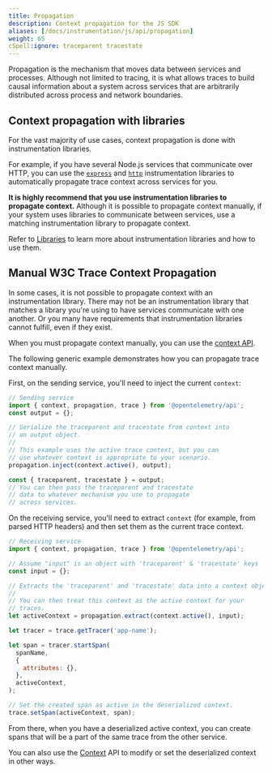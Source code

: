 ```yaml
---
title: Propagation
description: Context propagation for the JS SDK
aliases: [/docs/instrumentation/js/api/propagation]
weight: 65
cSpell:ignore: traceparent tracestate
---
```


Propagation is the mechanism that moves data between services and processes.
Although not limited to tracing, it is what allows traces to build causal
information about a system across services that are arbitrarily distributed
across process and network boundaries.

## Context propagation with libraries

For the vast majority of use cases, context propagation is done with
instrumentation libraries.

For example, if you have several Node.js services that communicate over HTTP,
you can use the
[`express`](https://www.npmjs.com/package/@opentelemetry/instrumentation-express)
and [`http`](https://www.npmjs.com/package/@opentelemetry/instrumentation-http)
instrumentation libraries to automatically propagate trace context across
services for you.

**It is highly recommend that you use instrumentation libraries to propagate
context.** Although it is possible to propagate context manually, if your system
uses libraries to communicate between services, use a matching instrumentation
library to propagate context.

Refer to [Libraries](/docs/instrumentation/js/libraries) to learn more about
instrumentation libraries and how to use them.

## Manual W3C Trace Context Propagation

In some cases, it is not possible to propagate context with an instrumentation
library. There may not be an instrumentation library that matches a library
you're using to have services communicate with one another. Or you many have
requirements that instrumentation libraries cannot fulfill, even if they exist.

When you must propagate context manually, you can use the
[context API](/docs/instrumentation/js/context).

The following generic example demonstrates how you can propagate trace context
manually.

First, on the sending service, you'll need to inject the current `context`:

```js
// Sending service
import { context, propagation, trace } from '@opentelemetry/api';
const output = {};

// Serialize the traceparent and tracestate from context into
// an output object.
//
// This example uses the active trace context, but you can
// use whatever context is appropriate to your scenario.
propagation.inject(context.active(), output);

const { traceparent, tracestate } = output;
// You can then pass the traceparent and tracestate
// data to whatever mechanism you use to propagate
// across services.
```

On the receiving service, you'll need to extract `context` (for example, from
parsed HTTP headers) and then set them as the current trace context.

```js
// Receiving service
import { context, propagation, trace } from '@opentelemetry/api';

// Assume "input" is an object with 'traceparent' & 'tracestate' keys
const input = {};

// Extracts the 'traceparent' and 'tracestate' data into a context object.
//
// You can then treat this context as the active context for your
// traces.
let activeContext = propagation.extract(context.active(), input);

let tracer = trace.getTracer('app-name');

let span = tracer.startSpan(
  spanName,
  {
    attributes: {},
  },
  activeContext,
);

// Set the created span as active in the deserialized context.
trace.setSpan(activeContext, span);
```

From there, when you have a deserialized active context, you can create spans
that will be a part of the same trace from the other service.

You can also use the [Context](/docs/instrumentation/js/context) API to modify
or set the deserialized context in other ways.
